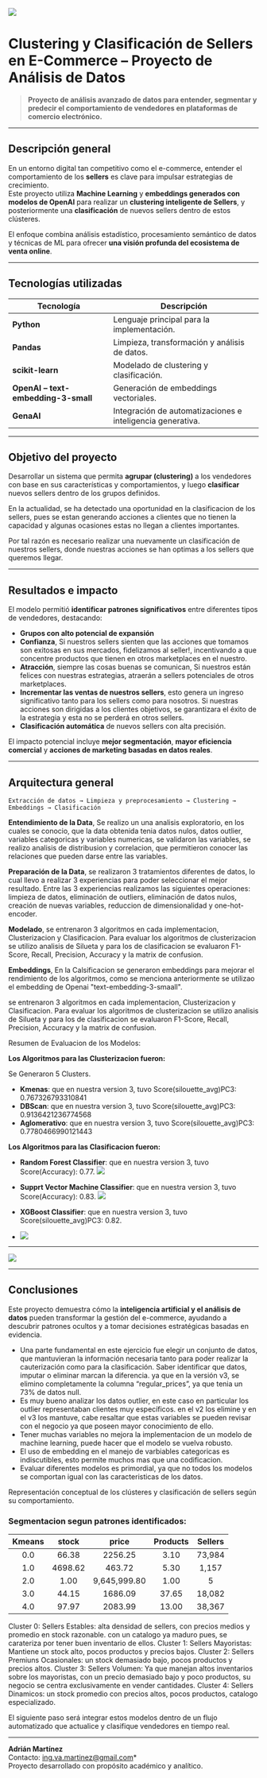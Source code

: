 ![](src/image/meli7.png)
# Clustering y Clasificación de Sellers en E-Commerce – Proyecto de Análisis de Datos

> **Proyecto de análisis avanzado de datos para entender, segmentar y predecir el comportamiento de vendedores en plataformas de comercio electrónico.**

---

##  Descripción general
En un entorno digital tan competitivo como el e-commerce, entender el comportamiento de los **sellers** es clave para impulsar estrategias de crecimiento.  
Este proyecto utiliza **Machine Learning** y **embeddings generados con modelos de OpenAI** para realizar un **clustering inteligente de Sellers**, y posteriormente una **clasificación** de nuevos sellers dentro de estos clústeres.  

El enfoque combina análisis estadístico, procesamiento semántico de datos y técnicas de ML para ofrecer **una visión profunda del ecosistema de venta online**.

---

##  Tecnologías utilizadas

| Tecnología | Descripción |
|-------------|-------------|
|  **Python** | Lenguaje principal para la implementación. |
|  **Pandas** | Limpieza, transformación y análisis de datos. |
|  **scikit-learn** | Modelado de clustering y clasificación. |
|  **OpenAI – text-embedding-3-small** | Generación de embeddings vectoriales. |
|  **GenaAI** | Integración de automatizaciones e inteligencia generativa. |


---

##  Objetivo del proyecto
Desarrollar un sistema que permita **agrupar (clustering)** a los vendedores con base en sus características y comportamientos, y luego **clasificar** nuevos sellers dentro de los grupos definidos.  

En la actualidad, se ha detectado una oportunidad en la clasificacion de los sellers, pues se estan generando acciones a clientes que no tienen la capacidad y algunas ocasiones estas no llegan a clientes importantes.

Por tal razón es necesario realizar una nuevamente un clasificación de nuestros sellers, donde nuestras acciones se han optimas a los sellers que queremos llegar.

---

##  Resultados e impacto
El modelo permitió **identificar patrones significativos** entre diferentes tipos de vendedores, destacando:
- **Grupos con alto potencial de expansión**  
- **Confianza**, Si nuestros sellers sienten que las acciones que tomamos son exitosas en sus mercados, fidelizamos al seller!, incentivando a que concentre productos que tienen en otros marketplaces en el nuestro.
- **Atracción**, siempre las cosas buenas se comunican, Si nuestros están felices con nuestras estrategias, atraerán a sellers potenciales de otros marketplaces.
- **Incrementar las ventas de nuestros sellers**, esto genera un ingreso significativo tanto para los sellers como para nosotros. Si nuestras acciones son dirigidas a los clientes objetivos, se garantizara el éxito de la estrategia y esta no se perderá en otros sellers.    
- **Clasificación automática** de nuevos sellers con alta precisión.  

El impacto potencial incluye **mejor segmentación**, **mayor eficiencia comercial** y **acciones de marketing basadas en datos reales**.

---

##  Arquitectura general

```
Extracción de datos → Limpieza y preprocesamiento → Clustering → Embeddings → Clasificación
```
**Entendimiento de la Data**, Se realizo un una analisis exploratorio, en los cuales se conocio, que la data obtenida tenia datos nulos, datos outlier, variables categoricas y variables numericas, se validaron las variables, se realizo analisis de distribusion y correlacion, que permitieron conocer las relaciones que pueden darse entre las variables.

**Preparación de la Data**, se realizaron 3 tratamientos diferentes de datos, lo cual llevo a realizar 3 experiencias para poder seleccionar el mejor resultado. Entre las 3 experiencias realizamos las siguientes operaciones: limpieza de datos, eliminación de outliers, eliminación de datos nulos, creación de nuevas variables, reduccion de dimensionalidad y one-hot-encoder.

**Modelado**, se entrenaron 3 algoritmos en cada implementacion, Clusterizacion y Clasificacion. Para evaluar los algoritmos de  clusterizacion se utilizo analisis de Silueta y para los de clasificacion se evaluaron F1-Score, Recall, Precision, Accuracy y la matrix de confusion.

**Embeddings**, En la Calsificacion se generaron embeddings para mejorar el rendimiento de los algoritmos, como se menciona anteriormente se utilizao el embedding de Openai "text-embedding-3-smaall".

se entrenaron 3 algoritmos en cada implementacion, Clusterizacion y Clasificacion. Para evaluar los algoritmos de  clusterizacion se utilizo analisis de Silueta y para los de clasificacion se evaluaron F1-Score, Recall, Precision, Accuracy y la matrix de confusion.

Resumen de Evaluacion de los Modelos:

**Los Algoritmos para las Clusterizacion fueron:**

Se Generaron 5 Clusters.
- **Kmenas**: que en nuestra version 3, tuvo Score(silouette_avg)PC3: 0.767326793310841
- **DBScan**: que en nuestra version 3, tuvo Score(silouette_avg)PC3: 0.9136421236774568
- **Aglomerativo**: que en nuestra version 3, tuvo Score(silouette_avg)PC3: 0.7780466990121443

**Los Algoritmos para las Clasificacion fueron:**

- **Random Forest Classifier**: que en nuestra version 3, tuvo Score(Accuracy): 0.77.
  ![](src/image/RF.png)
  
- **Supprt Vector Machine Classifier**: que en nuestra version 3, tuvo Score(Accuracy): 0.83.
  ![](src/image/SVM.png)
   
- **XGBoost Classifier**: que en nuestra version 3, tuvo Score(silouette_avg)PC3: 0.82.
- ![](src/image/XGBoost.png) 

---

![](src/image/meli6.png) 



---

##  Conclusiones
Este proyecto demuestra cómo la **inteligencia artificial y el análisis de datos** pueden transformar la gestión del e-commerce, ayudando a descubrir patrones ocultos y a tomar decisiones estratégicas basadas en evidencia.  

 - Una parte fundamental en este ejercicio fue elegir un conjunto de datos, que mantuvieran la información necesaria tanto para poder realizar la cauterización como para la clasificación. Saber identificar que datos, imputar o eliminar marcan   la diferencia. ya que en la versión v3, se elimino completamente la columna “regular_prices”, ya que tenia un 73% de datos null.
- Es muy bueno analizar los datos outlier, en este caso en particular los outlier representaban clientes muy específicos. en el v2 los elimine y en el v3 los mantuve, cabe resaltar que estas variables se pueden revisar con el negocio ya que     poseen mayor conocimiento de ello.
- Tener muchas variables no mejora la implementacion de un modelo de machine learning, puede hacer que el modelo se vuelva robusto.
- El uso de embedding en el manejo de varbiables categoricas es indiscutibles, esto permite muchos mas que una codificacion.
- Evaluar diferentes modelos es primordial, ya que no todos los modelos se comportan igual con las caracteristicas de los datos.

Representación conceptual de los clústeres y clasificación de sellers según su comportamiento.
### Segmentacion segun patrones identificados:

| Kmeans |  stock  |     price    | Products | Sellers |
| :----: | :-----: | :----------: | :------: | :-----: |
|   0.0  |  66.38  |    2256.25   |   3.10   |  73,984 |
|   1.0  | 4698.62 |    463.72    |   5.30   |  1,157  |
|   2.0  |   1.00  | 9,645,999.80 |   1.00   |    5    |
|   3.0  |  44.15  |    1686.09   |   37.65  |  18,082 |
|   4.0  |  97.97  |    2083.99   |   13.00  |  38,367 |

Cluster 0:  Sellers Estables: alta densidad de sellers, con precios medios y promedio en stock razonable. con un catalogo ya maduro pues, se carateriza por tener buen inventario de ellos.
Cluster 1:  Sellers Mayoristas: Mantiene un stock alto, pocos productos y precios bajos.
Cluster 2: Sellers Premiuns Ocasionales: un stock demasiado bajo, pocos productos y precios altos.
Cluster 3: Sellers Volumen: Ya que manejan altos inventarios sobre los mayoristas, con un precio demasiado bajo y poco productos, su negocio se centra exclusivamente en vender cantidades.
Cluster 4: Sellers Dinamicos: un stock promedio con precios altos, pocos productos, catalogo especializado.


El siguiente paso será integrar estos modelos dentro de un flujo automatizado que actualice y clasifique vendedores en tiempo real.  

---


**Adrián Martínez**  
Contacto: ing.va.martinez@gmail.com*  
Proyecto desarrollado con propósito académico y analítico.

